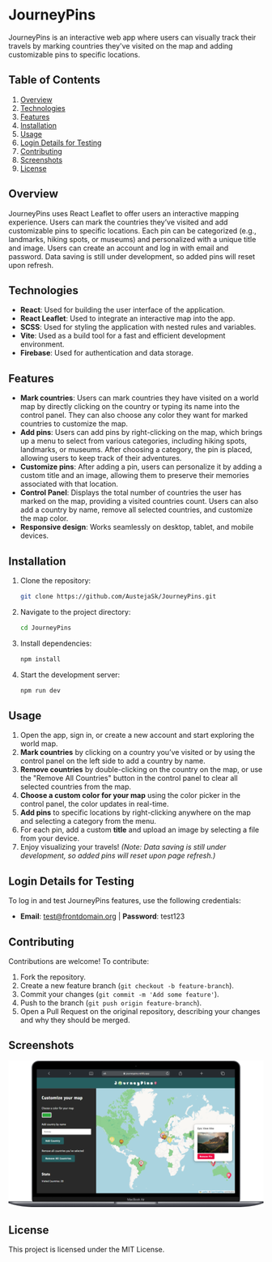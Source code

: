 # JourneyPins
JourneyPins is an interactive web app where users can visually track their travels by marking countries they've visited on the map and adding customizable pins to specific locations.

## Table of Contents
1. [Overview](#overview)
2. [Technologies](#technologies)
3. [Features](#features)
4. [Installation](#installation)
5. [Usage](#usage)
6. [Login Details for Testing](#login-details-for-testing)
7. [Contributing](#contributing)
8. [Screenshots](#screenshots)
9. [License](#license)

## Overview
JourneyPins uses React Leaflet to offer users an interactive mapping experience. Users can mark the countries they’ve visited and add customizable pins to specific locations. Each pin can be categorized (e.g., landmarks, hiking spots, or museums) and personalized with a unique title and image. Users can create an account and log in with email and password. Data saving is still under development, so added pins will reset upon refresh.

## Technologies
- **React**: Used for building the user interface of the application.
- **React Leaflet**: Used to integrate an interactive map into the app.
- **SCSS**: Used for styling the application with nested rules and variables.
- **Vite**: Used as a build tool for a fast and efficient development environment.
- **Firebase**: Used for authentication and data storage.

## Features
- **Mark countries**: Users can mark countries they have visited on a world map by directly clicking on the country or typing its name into the control panel. They can also choose any color they want for marked countries to customize the map.
- **Add pins**: Users can add pins by right-clicking on the map, which brings up a menu to select from various categories, including hiking spots, landmarks, or museums. After choosing a category, the pin is placed, allowing users to keep track of their adventures.
- **Customize pins**: After adding a pin, users can personalize it by adding a custom title and an image, allowing them to preserve their memories associated with that location.
- **Control Panel**: Displays the total number of countries the user has marked on the map, providing a visited countries count. Users can also add a country by name, remove all selected countries, and customize the map color.
- **Responsive design**: Works seamlessly on desktop, tablet, and mobile devices.

## Installation
1. Clone the repository:
   ```bash
   git clone https://github.com/AustejaSk/JourneyPins.git
   ```
2. Navigate to the project directory:
   ```bash
   cd JourneyPins
   ```
3. Install dependencies:
   ```bash
   npm install
    ```
4. Start the development server:
   ```bash
   npm run dev
   ```

## Usage
1. Open the app, sign in, or create a new account and start exploring the world map.
2. **Mark countries** by clicking on a country you’ve visited or by using the control panel on the left side to add a country by name.
3. **Remove countries** by double-clicking on the country on the map, or use the "Remove All Countries" button in the control panel to clear all selected countries from the map.
4. **Choose a custom color for your map** using the color picker in the control panel, the color updates in real-time.
5. **Add pins** to specific locations by right-clicking anywhere on the map and selecting a category from the menu.
6. For each pin, add a custom **title** and upload an image by selecting a file from your device.
7. Enjoy visualizing your travels! *(Note: Data saving is still under development, so added pins will reset upon page refresh.)*

## Login Details for Testing
To log in and test JourneyPins features, use the following credentials:
- **Email**: test@frontdomain.org | **Password**: test123  

## Contributing
Contributions are welcome! To contribute:
1. Fork the repository.
2. Create a new feature branch (`git checkout -b feature-branch`).
3. Commit your changes (`git commit -m 'Add some feature'`).
4. Push to the branch (`git push origin feature-branch`).
5. Open a Pull Request on the original repository, describing your changes and why they should be merged.

## Screenshots
![JourneyPins](https://github.com/AustejaSk/JourneyPins/blob/main/journeypins.png?raw=true)

## License
This project is licensed under the MIT License.

